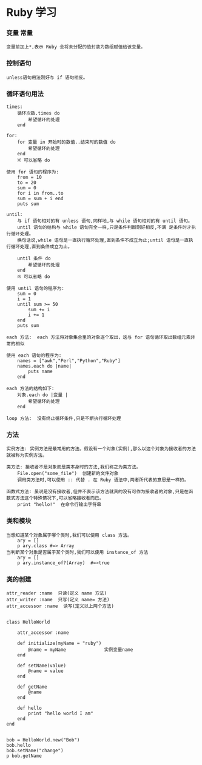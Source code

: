 # Ruby 学习

### 变量 常量
	变量前加上*,表示 Ruby 会将未分配的值封装为数组赋值给该变量。

### 控制语句
	unless语句用法刚好与 if 语句相反。

### 循环语句用法
	times:
		循环次数.times do         
			希望循环的处理 
		end

	for:
		for 变量 in 开始时的数值..结束时的数值 do  
			希望循环的处理
		end
		※ 可以省略 do

	使用 for 语句的程序为:
		from = 10
		to = 20
		sum = 0
		for i in from..to
		sum = sum + i end
		puts sum

	until:
		与 if 语句相对的有 unless 语句,同样地,与 while 语句相对的有 until 语句。
		until 语句的结构与 while 语句完全一样,只是条件判断刚好相反,不满 足条件时才执行循环处理。
		换句话说,while 语句是一直执行循环处理,直到条件不成立为止;until 语句是一直执行循环处理,直到条件成立为止。

		until 条件 do  
			希望循环的处理 
		end
		※ 可以省略 do

	使用 until 语句的程序为:
		sum = 0
		i = 1 
		until sum >= 50
			sum += i
			i += 1
		end
		puts sum

	each 方法:  each 方法将对象集合里的对象逐个取出，这与 for 语句循环取出数组元素非常的相似

	使用 each 语句的程序为:
		names = ["awk","Perl","Python","Ruby"] 
		names.each do |name|
			puts name 
		end

	each 方法的结构如下:
		对象.each do |变量 | 
			希望循环的处理 
		end

	loop 方法:  没有终止循环条件,只是不断执行循环处理


### 方法
	实例方法: 实例方法是最常用的方法。假设有一个对象(实例),那么以这个对象为接收者的方法就被称为实例方法。

	类方法: 接收者不是对象而是类本身时的方法,我们称之为类方法。
		File.open("some_file")  创建新的文件对象
		调用类方法时,可以使用 :: 代替 . 在 Ruby 语法中,两者所代表的意思是一样的。

	函数式方法: 虽说是没有接收者,但并不表示该方法就真的没有可作为接收者的对象,只是在函数式方法这个特殊情况下,可以省略接收者而已。
		print "hello!"  在命令行输出字符串

### 类和模块
	当想知道某个对象属于哪个类时,我们可以使用 class 方法。
		ary = []
		p ary.class #=> Array
	当判断某个对象是否属于某个类时,我们可以使用 instance_of 方法
		ary = []
		p ary.instance_of?(Array)  #=>true

### 类的创建
	attr_reader :name  只读(定义 name 方法)
	attr_writer :name  只写(定义 name= 方法)
	attr_accessor :name  读写(定义以上两个方法)


	class HelloWorld

		attr_accessor :name

		def initialize(myName = "ruby")
    		@name = myName				实例变量name 
  		end

  		def setName(value)
    		@name = value
  		end

  		def getName
    		@name
  		end

  		def hello
    		print "hello world I am"
  		end
	end


	bob = HelloWorld.new("Bob")
	bob.hello
	bob.setName("change")
	p bob.getName


